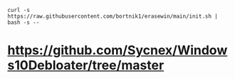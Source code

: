 

`curl -s https://raw.githubusercontent.com/bortnik1/erasewin/main/init.sh | bash -s --`




# https://github.com/Sycnex/Windows10Debloater/tree/master
